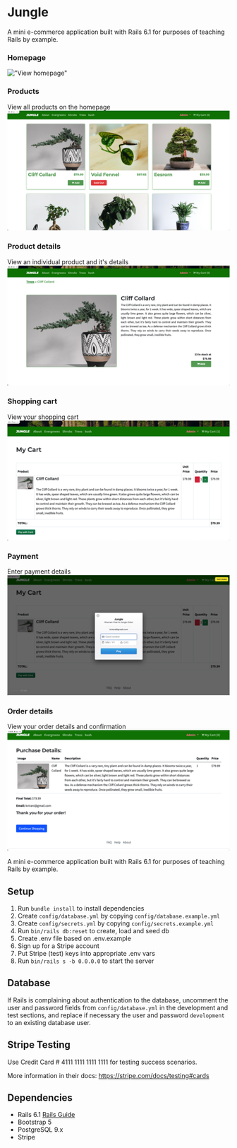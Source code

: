 # Jungle

A mini e-commerce application built with Rails 6.1 for purposes of teaching Rails by example.

### Homepage
!["View homepage"](https://github.com/vidhyrani5/jungle-rails/blob/master/public/images/home.png)

### Products
View all products on the homepage
!["View all products on homepage"](https://github.com/vidhyarani5/jungle-rails/blob/master/public/images/products.png)

### Product details
View an individual product and it's details
!["View individual product"](https://github.com/vidhyarani5/jungle-rails/blob/master/public/images/item.png)

### Shopping cart
View your shopping cart
!["View shopping cart"](https://github.com/vidhyarani5/jungle-rails/blob/master/public/images/cart.png)

### Payment
Enter payment details
!["View payment modal"](https://github.com/vidhyarani5/jungle-rails/blob/master/public/images/payment.png)

### Order details
View your order details and confirmation
!["View purchase details"](https://github.com/vidhyarani5/jungle-rails/blob/master/public/images/order_details.png)

A mini e-commerce application built with Rails 6.1 for purposes of teaching Rails by example.

## Setup

1. Run `bundle install` to install dependencies
2. Create `config/database.yml` by copying `config/database.example.yml`
3. Create `config/secrets.yml` by copying `config/secrets.example.yml`
4. Run `bin/rails db:reset` to create, load and seed db
5. Create .env file based on .env.example
6. Sign up for a Stripe account
7. Put Stripe (test) keys into appropriate .env vars
8. Run `bin/rails s -b 0.0.0.0` to start the server

## Database

If Rails is complaining about authentication to the database, uncomment the user and password fields from `config/database.yml` in the development and test sections, and replace if necessary the user and password `development` to an existing database user.

## Stripe Testing

Use Credit Card # 4111 1111 1111 1111 for testing success scenarios.

More information in their docs: <https://stripe.com/docs/testing#cards>

## Dependencies

- Rails 6.1 [Rails Guide](http://guides.rubyonrails.org/v6.1/)
- Bootstrap 5
- PostgreSQL 9.x
- Stripe
